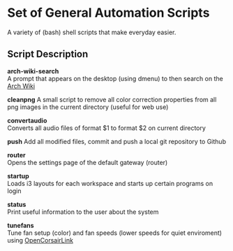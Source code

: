 # Set of General Automation Scripts
A variety of (bash) shell  scripts that make everyday easier.

## Script Description
**arch-wiki-search**  
A prompt that appears on the desktop (using dmenu) to then search on the [Arch Wiki](https://wiki.archlinux.org/)  

**cleanpng**
A small script to remove all color correction properties from all png images in the current directory (useful for web use)  

**convertaudio**  
Converts all audio files of format $1 to format $2 on current directory  

**push**
Add all modified files, commit and push a local git repository to Github  

**router**  
Opens the settings page of the default gateway (router)  

**startup**  
Loads i3 layouts for each workspace and starts up certain programs on login  

**status**  
Print useful information to the user about the system  

**tunefans**  
Tune fan setup (color) and fan speeds (lower speeds for quiet enviroment) using [OpenCorsairLink](https://github.com/audiohacked/OpenCorsairLink)  
